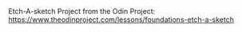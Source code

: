 Etch-A-sketch Project from the Odin Project: https://www.theodinproject.com/lessons/foundations-etch-a-sketch
